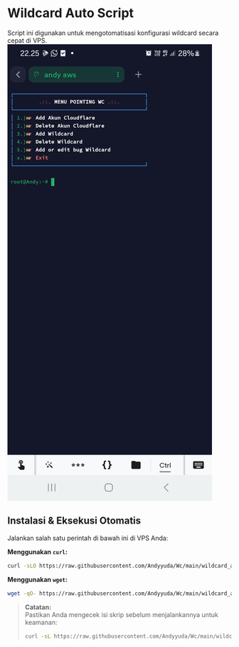 # Wildcard Auto Script

Script ini digunakan untuk mengotomatisasi konfigurasi wildcard secara cepat di VPS.
![Preview Script](https://raw.githubusercontent.com/Andyyuda/Wc/main/Andy.jpg)
## Instalasi & Eksekusi Otomatis

Jalankan salah satu perintah di bawah ini di VPS Anda:

**Menggunakan `curl`:**
```bash
curl -sLO https://raw.githubusercontent.com/Andyyuda/Wc/main/wildcard_auto.sh && chmod +x wildcard_auto.sh && ./wildcard_auto.sh
```

**Menggunakan `wget`:**
```bash
wget -qO- https://raw.githubusercontent.com/Andyyuda/Wc/main/wildcard_auto.sh | bash
```

> **Catatan:**  
> Pastikan Anda mengecek isi skrip sebelum menjalankannya untuk keamanan:
> ```bash
> curl -sL https://raw.githubusercontent.com/Andyyuda/Wc/main/wildcard_auto.sh
> ```


